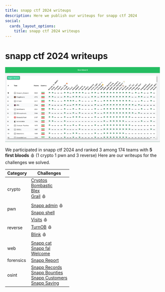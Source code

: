 ```yaml
---
title: snapp ctf 2024 writeups
description: Here we publish our writeups for snapp ctf 2024
social:
  cards_layout_options:
    title: snapp ctf 2024 writeups
---
```


# snapp ctf 2024 writeups

![scoreboard](./scoreboard.png)


We participated in snapp ctf 2024 and ranked 3 among 174 teams with **5 first bloods** :drop_of_blood: (1 crypto 1 pwn and 3 reverse)
Here are our writeups for the challenges we solved.


| Category    | Challenges                           |
| ----------- | ------------------------------------ |
| crypto      | [Cryptos](crypto/Cryptos.md)<br>[Bombastic](crypto/Bombastic.md)<br>[Blex](crypto/Blex.md)<br>[Grail](crypto/Grail.md) :drop_of_blood: |
| pwn         | [Snapp admin](pwn/snapp_admin.md) :drop_of_blood:<br>[Snapp shell](pwn/snapp_shell.md) |
| reverse     | [Visits](rev/visits.md) :drop_of_blood:<br>[TurnOB](rev/turnob.md) :drop_of_blood:<br>[Blink](rev/blink.md) :drop_of_blood: |
| web         | [Snapp cat](web/snapp_cat.md)<br>[Snapp fal](web/snapp_fal.md)<br>[Welcome](web/welcome.md) |
| forensics   | [Snapp Report](forensics/snapp_report.md) |
| osint       | [Snapp Records](osint/snapp_records.md)<br>[Snapp Bounties](osint/snapp_bounties.md)<br>[Snapp Customers](osint/snapp_customers.md)<br>[Snapp Saving](osint/snapp_saving.md) |